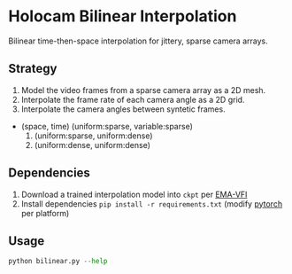 # Holocam Bilinear Interpolation

Bilinear time-then-space interpolation for jittery, sparse camera arrays.

## Strategy

1. Model the video frames from a sparse camera array as a 2D mesh.
2. Interpolate the frame rate of each camera angle as a 2D grid.
3. Interpolate the camera angles between syntetic frames.

- (space, time) (uniform:sparse, variable:sparse)
  1. (uniform:sparse, uniform:dense)
  2. (uniform:dense, uniform:dense)

## Dependencies

1. Download a trained interpolation model into `ckpt` per [EMA-VFI]
2. Install dependencies `pip install -r requirements.txt` (modify [pytorch] per platform)

[EMA-VFI]: https://github.com/MCG-NJU/EMA-VFI#sunglassesplay-with-demos
[pytorch]: https://pytorch.org/get-started/locally/

## Usage

```py
python bilinear.py --help
```
